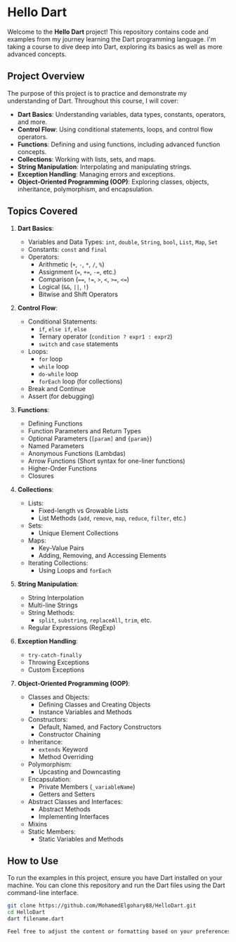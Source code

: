 # Hello Dart

Welcome to the **Hello Dart** project! This repository contains code and examples from my journey learning the Dart programming language. I'm taking a course to dive deep into Dart, exploring its basics as well as more advanced concepts.

## Project Overview

The purpose of this project is to practice and demonstrate my understanding of Dart. Throughout this course, I will cover:

- **Dart Basics**: Understanding variables, data types, constants, operators, and more.
- **Control Flow**: Using conditional statements, loops, and control flow operators.
- **Functions**: Defining and using functions, including advanced function concepts.
- **Collections**: Working with lists, sets, and maps.
- **String Manipulation**: Interpolating and manipulating strings.
- **Exception Handling**: Managing errors and exceptions.
- **Object-Oriented Programming (OOP)**: Exploring classes, objects, inheritance, polymorphism, and encapsulation.

## Topics Covered

1. **Dart Basics**:
   - Variables and Data Types: `int`, `double`, `String`, `bool`, `List`, `Map`, `Set`
   - Constants: `const` and `final`
   - Operators:
     - Arithmetic (`+`, `-`, `*`, `/`, `%`)
     - Assignment (`=`, `+=`, `-=`, etc.)
     - Comparison (`==`, `!=`, `>`, `<`, `>=`, `<=`)
     - Logical (`&&`, `||`, `!`)
     - Bitwise and Shift Operators

2. **Control Flow**:
   - Conditional Statements:
     - `if`, `else if`, `else`
     - Ternary operator (`condition ? expr1 : expr2`)
     - `switch` and `case` statements
   - Loops:
     - `for` loop
     - `while` loop
     - `do-while` loop
     - `forEach` loop (for collections)
   - Break and Continue
   - Assert (for debugging)

3. **Functions**:
   - Defining Functions
   - Function Parameters and Return Types
   - Optional Parameters (`[param]` and `{param}`)
   - Named Parameters
   - Anonymous Functions (Lambdas)
   - Arrow Functions (Short syntax for one-liner functions)
   - Higher-Order Functions
   - Closures

4. **Collections**:
   - Lists:
     - Fixed-length vs Growable Lists
     - List Methods (`add`, `remove`, `map`, `reduce`, `filter`, etc.)
   - Sets:
     - Unique Element Collections
   - Maps:
     - Key-Value Pairs
     - Adding, Removing, and Accessing Elements
   - Iterating Collections:
     - Using Loops and `forEach`

5. **String Manipulation**:
   - String Interpolation
   - Multi-line Strings
   - String Methods:
     - `split`, `substring`, `replaceAll`, `trim`, etc.
   - Regular Expressions (RegExp)

6. **Exception Handling**:
   - `try-catch-finally`
   - Throwing Exceptions
   - Custom Exceptions

7. **Object-Oriented Programming (OOP)**:
   - Classes and Objects:
     - Defining Classes and Creating Objects
     - Instance Variables and Methods
   - Constructors:
     - Default, Named, and Factory Constructors
     - Constructor Chaining
   - Inheritance:
     - `extends` Keyword
     - Method Overriding
   - Polymorphism:
     - Upcasting and Downcasting
   - Encapsulation:
     - Private Members (`_variableName`)
     - Getters and Setters
   - Abstract Classes and Interfaces:
     - Abstract Methods
     - Implementing Interfaces
   - Mixins
   - Static Members:
     - Static Variables and Methods

## How to Use

To run the examples in this project, ensure you have Dart installed on your machine. You can clone this repository and run the Dart files using the Dart command-line interface.

```bash
git clone https://github.com/MohamedElgohary88/HelloDart.git
cd HelloDart
dart filename.dart

Feel free to adjust the content or formatting based on your preferences!
